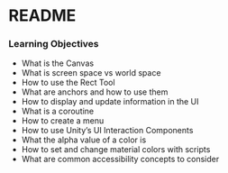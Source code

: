 #   README
### Learning Objectives
  - What is the Canvas
  - What is screen space vs world space
  - How to use the Rect Tool
  - What are anchors and how to use them
  - How to display and update information in the UI
  - What is a coroutine
  - How to create a menu
  - How to use Unity’s UI Interaction Components
  - What the alpha value of a color is
  - How to set and change material colors with scripts
  - What are common accessibility concepts to consider
